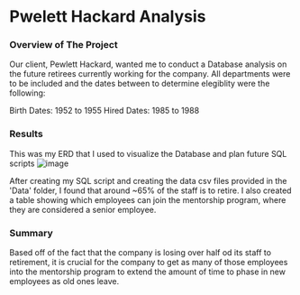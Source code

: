 # Pwelett Hackard Analysis

### Overview of The Project
Our client, Pewlett Hackard, wanted me to conduct a Database analysis on the future retirees currently working for the company. All departments were to be included and the dates between to determine elegiblity were the following:

Birth Dates: 1952 to 1955
Hired Dates: 1985 to 1988

### Results
This was my ERD that I used to visualize the Database and plan future SQL scripts
![image](https://github.com/PeijaEn/Pwelett-Hackard-Analysis/blob/main/Pewlett-Hackard-Analysis/Resources/EmployeeDB.png?raw=true)

After creating my SQL script and creating the data csv files provided in the 'Data' folder, I found that around ~65% of the staff is to retire. I also created a table showing which employees can join the mentorship program, where they are considered a  senior employee.

### Summary
Based off of the fact that the company is losing over half od its staff to retirement, it is crucial for the company to get as many of those employees into the mentorship program to extend the amount of time to phase in new employees as old ones leave.
